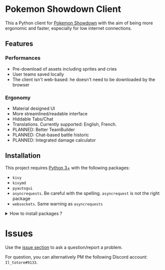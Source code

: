 # Pokemon Showdown Client
This a Python client for [Pokemon Showdown](https://play.pokemonshowdown.com/) with the aim of being more ergonomic and faster, especially for low internet connections.

## Features
### Performances
- Pre-download of assets including sprites and cries
- User teams saved locally
- The client isn't web-based: he doesn't need to be downloaded by the browser

### Ergonomy
- Material designed UI
- More streamlined/readable interface
- Hiddable Tabs/Chat
- Translations. Currently supported: English, French.
- PLANNED: Better TeamBuilder
- PLANNED: Chat-based battle historic
- PLANNED: Integrated damage calculator

## Installation
This project requires [Python 3+](https://www.python.org/downloads/) with the following packages:
- `kivy`
- `kivymd`
- `pyautogui`
- `asyncrequests`. Be careful with the spelling. `asyncrequest` is not the right package
- `websockets`. Same warning as `asyncrequests`

<details>
<summary>How to install packages ?</summary>

Once Python is installed, open the terminal and enter the following command:
```sh
python -m pip install <package>
```
Note: You can chain packages to install: `python -m pip install kivy kivymd etc...`

Note 2: If `python` is not found, try `python3` or `py`.

</details>


# Issues
Use the [issue section](https://github.com/Iltotore/pokemon-showdown/issues) to ask a question/report a problem.

For question, you can alternatively PM the following Discord account: `Il_totore#9133`.
